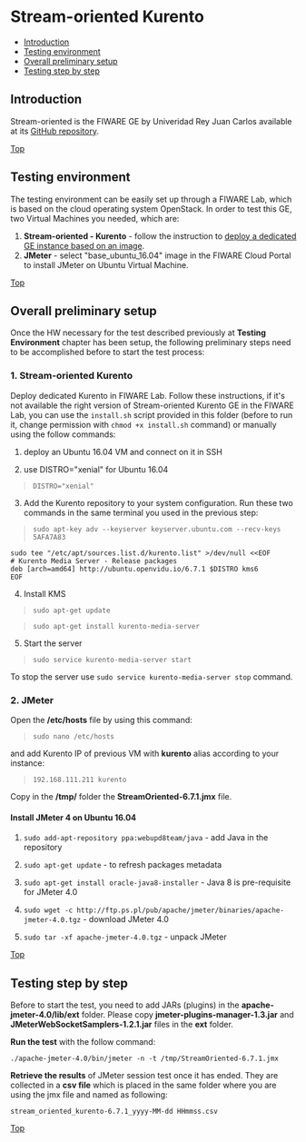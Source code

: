 # Stream-oriented Kurento #

* [Introduction](#introduction)
* [Testing environment](#testing-environment)
* [Overall preliminary setup](#overall-preliminary-setup)
* [Testing step by step](#testing-step-by-step)


## Introduction ##

Stream-oriented is the FIWARE GE by Univeridad Rey Juan Carlos available at its [GitHub repository](https://github.com/Kurento).

[Top](#stream-oriented-kurento)

## Testing environment ##

The testing environment can be easily set up through a FIWARE Lab, which is based on the cloud operating system OpenStack. 
In order to test this GE, two Virtual Machines you needed, which are: 

1. **Stream-oriented - Kurento** - follow the instruction to [deploy a dedicated GE instance based on an image](https://catalogue.fiware.org/enablers/stream-oriented-kurento/creating-instances). 
2. **JMeter** - select "base_ubuntu_16.04" image in the FIWARE Cloud Portal to install JMeter on Ubuntu Virtual Machine.


[Top](#stream-oriented-kurento)

## Overall preliminary setup ##

Once the HW necessary for the test described previously at **Testing Environment** chapter has been setup, the following preliminary steps need to be accomplished before to start the test process:

### 1. Stream-oriented Kurento ###

Deploy dedicated Kurento in FIWARE Lab. Follow these instructions, if it's not available the right version of Stream-oriented Kurento GE in the FIWARE Lab, you can use the `install.sh` script provided in this folder (before to run it, change permission with `chmod +x install.sh` command) or manually using the follow commands: 

1) deploy an Ubuntu 16.04 VM and connect on it in SSH

2) use DISTRO="xenial" for Ubuntu 16.04

> `DISTRO="xenial"` 

3) Add the Kurento repository to your system configuration. Run these two commands in the same terminal you used in the previous step:

> `sudo apt-key adv --keyserver keyserver.ubuntu.com --recv-keys 5AFA7A83`

    sudo tee "/etc/apt/sources.list.d/kurento.list" >/dev/null <<EOF
    # Kurento Media Server - Release packages
    deb [arch=amd64] http://ubuntu.openvidu.io/6.7.1 $DISTRO kms6
    EOF

4) Install KMS

> `sudo apt-get update`

> `sudo apt-get install kurento-media-server`

5) Start the server

> `sudo service kurento-media-server start`

To stop the server use `sudo service kurento-media-server stop` command.


### 2. JMeter ###

Open the **/etc/hosts** file by using this command:

> `sudo nano /etc/hosts` 

and add Kurento IP of previous VM with **kurento** alias according to your instance: 

> `192.168.111.211 kurento`


Copy in the **/tmp/** folder the **StreamOriented-6.7.1.jmx** file.


#### Install JMeter 4 on Ubuntu 16.04 ####

1. `sudo add-apt-repository ppa:webupd8team/java` - add Java in the repository

2. `sudo apt-get update` - to refresh packages metadata

3. `sudo apt-get install oracle-java8-installer` - Java 8 is pre-requisite for JMeter 4.0

4. `sudo wget -c http://ftp.ps.pl/pub/apache/jmeter/binaries/apache-jmeter-4.0.tgz` - download JMeter 4.0

5. `sudo tar -xf apache-jmeter-4.0.tgz` - unpack JMeter

[Top](#stream-oriented-kurento)

## Testing step by step ##

Before to start the test, you need to add JARs (plugins) in the **apache-jmeter-4.0/lib/ext** folder. Please copy **jmeter-plugins-manager-1.3.jar** and **JMeterWebSocketSamplers-1.2.1.jar** files in the **ext** folder.

**Run the test** with the follow command: 

`./apache-jmeter-4.0/bin/jmeter -n -t /tmp/StreamOriented-6.7.1.jmx`

**Retrieve the results** of JMeter session test once it has ended. They are collected in a **csv file** which is placed in the same folder where you are using the jmx file and named as following: 

`stream_oriented_kurento-6.7.1_yyyy-MM-dd HHmmss.csv`

[Top](#stream-oriented-kurento)